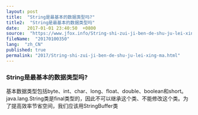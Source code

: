 ```yaml
---
layout: post
title:  "String是最基本的数据类型吗?"
title2:  "String是最基本的数据类型吗"
date:   2017-01-01 23:40:50  +0800
source:  "https://www.jfox.info/String-shi-zui-ji-ben-de-shu-ju-lei-xing-ma.html"
fileName:  "20170100350"
lang:  "zh_CN"
published: true
permalink: "2017/String-shi-zui-ji-ben-de-shu-ju-lei-xing-ma.html"
---
```




### String是最基本的数据类型吗?

基本数据类型包括byte、int、char、long、float、double、boolean和short。
java.lang.String类是final类型的，因此不可以继承这个类、不能修改这个类。为了提高效率节省空间，我们应该用StringBuffer类
